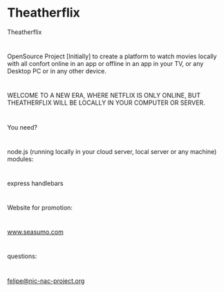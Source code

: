 # Theatherflix
Theatherflix
#

#
OpenSource Project [Initially] to create a platform to watch movies locally with all confort online in an app or offline in an app in your TV, or any Desktop PC or in any other device.
#
WELCOME TO A NEW ERA, WHERE NETFLIX IS ONLY ONLINE, BUT THEATHERFLIX WILL BE LOCALLY IN YOUR COMPUTER OR SERVER.
#

You need?
#
node.js (running locally in your cloud server, local server or any machine)
modules:
#
express
handlebars


#
Website for promotion:
#
www.seasumo.com 
#
questions:
#
felipe@nic-nac-project.org
